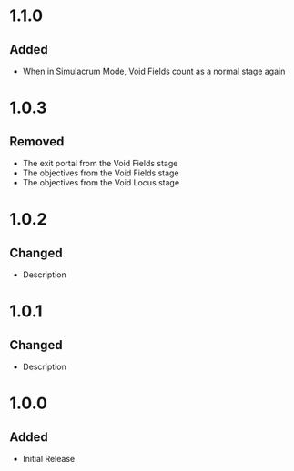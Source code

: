 # 1.1.0

## Added

- When in Simulacrum Mode, Void Fields count as a normal stage again

# 1.0.3

## Removed

- The exit portal from the Void Fields stage
- The objectives from the Void Fields stage
- The objectives from the Void Locus stage

# 1.0.2

## Changed

- Description

# 1.0.1

## Changed

- Description

# 1.0.0

## Added

- Initial Release
